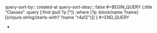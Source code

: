 query-sort-by:: created-at
query-sort-desc:: false
#+BEGIN_QUERY
{:title "Classes"
 :query [:find (pull ?p [*])
         :where 
         [?p :block/name ?name]
         [(clojure.string/starts-with? ?name "r4a12")]]
}
#+END_QUERY

-